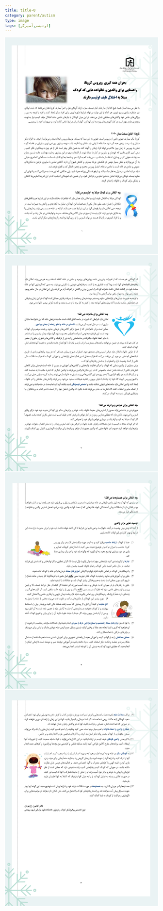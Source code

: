 ```yaml
---
title: title-0
category: parent/autism
type: image
tags: [اوتیسم,آسپرگر]
---
```


![](../../static/images/autism1.png)
![](../../static/images/autism2.png)
![](../../static/images/autism3.png)
![](../../static/images/autism4.png)